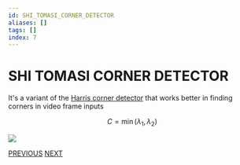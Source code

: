 ```yaml
---
id: SHI_TOMASI_CORNER_DETECTOR
aliases: []
tags: []
index: 7
---
```


# SHI TOMASI CORNER DETECTOR

It's a variant of the [Harris  corner detector](HARRIS_CORNER_DETECTOR.md)  that works better in finding corners in video frame inputs

$$
C = \min(\lambda_1,\lambda_2)
$$

![](Pasted_image_20240310172549.png)

[PREVIOUS](HARRIS_CORNER_DETECTOR.md) [NEXT](SCALE_INVARIANCE.md)
